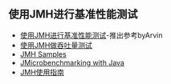 ## 使用JMH进行基准性能测试
- [使用JMH进行基准性能测试](https://blog.csdn.net/cndmss/article/details/93771981)-推出参考byArvin
- [使用JMH做吞吐量测试](https://blog.csdn.net/yh_zeng2/article/details/83716888)
- [JMH Samples](http://hg.openjdk.java.net/code-tools/jmh/file/fbe1b55eadf8/jmh-samples/src/main/java/org/openjdk/jmh/samples)
- [JMicrobenchmarking with Java](https://www.baeldung.com/java-microbenchmark-harness)
- [JMH使用指南](https://blog.csdn.net/xiandafu/article/details/94029094)